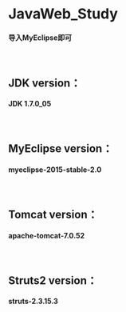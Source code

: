 # JavaWeb_Study

<h4>导入MyEclipse即可</h4>
<br/>
<h2>JDK version：</h2>
<h4>JDK 1.7.0_05</h4>
<br/>
<h2>MyEclipse version：</h2>
<h4>myeclipse-2015-stable-2.0</h4>
<br/>
<h2>Tomcat version：</h2>
<h4>apache-tomcat-7.0.52</h4>
<br/>
<h2>Struts2 version：</h2>
<h4>struts-2.3.15.3</h4>